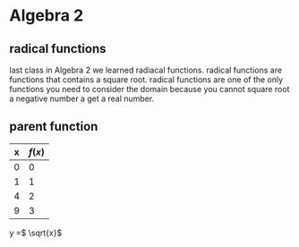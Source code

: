 # Algebra 2

## radical functions

last class in Algebra 2 we learned radiacal functions. radical functions are functions that contains a square root. radical functions are one of the only functions you need to consider the domain because you cannot square root a negative number a get a real number. 

## parent function 

| x | $f(x)$ |   
|---|--------|
| 0 | 0      |
| 1 | 1      | 
| 4 | 2      | 
| 9 | 3      |

y =$ \sqrt{x}$  

